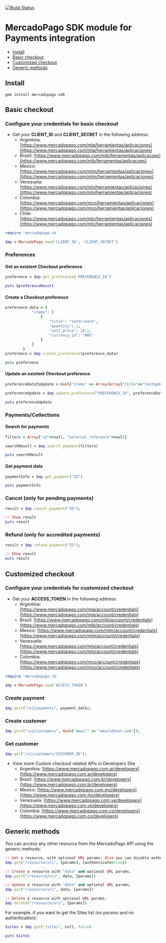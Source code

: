 [![Build Status](https://travis-ci.org/lucasgomide/sdk-ruby.svg?branch=master)](https://travis-ci.org/lucasgomide/sdk-ruby)

# MercadoPago SDK module for Payments integration

- [Install](#install)
- [Basic checkout](#basic-checkout)
- [Customized checkout](#custom-checkout)
- [Generic methods](#generic-methods)

## Install

`gem install mercadopago-sdk`

## Basic checkout

### Configure your credentials for basic checkout

- Get your **CLIENT_ID** and **CLIENT_SECRET** in the following address:
  - Argentina: [https://www.mercadopago.com/mla/herramientas/aplicaciones](https://www.mercadopago.com/mla/herramientas/aplicaciones)
  - Brazil: [https://www.mercadopago.com/mlb/ferramentas/aplicacoes](https://www.mercadopago.com/mlb/ferramentas/aplicacoes)
  - México: [https://www.mercadopago.com/mlm/herramientas/aplicaciones](https://www.mercadopago.com/mlm/herramientas/aplicaciones)
  - Venezuela: [https://www.mercadopago.com/mlv/herramientas/aplicaciones](https://www.mercadopago.com/mlv/herramientas/aplicaciones)
  - Colombia: [https://www.mercadopago.com/mco/herramientas/aplicaciones](https://www.mercadopago.com/mco/herramientas/aplicaciones)
  - Chile: [https://www.mercadopago.com/mlc/herramientas/aplicaciones](https://www.mercadopago.com/mlc/herramientas/aplicaciones)

```ruby
require 'mercadopago.rb'

$mp = MercadoPago.new('CLIENT_ID', 'CLIENT_SECRET')
```

### Preferences

#### Get an existent Checkout preference

```ruby
preference = $mp.get_preference('PREFERENCE_ID')

puts $preferenceResult
```

#### Create a Checkout preference

```ruby
preference_data = {
			"items": [
				{
					"title": "testCreate",
					"quantity": 1,
					"unit_price": 10.2,
					"currency_id": "ARS"
				}
			]
		}
preference = $mp.create_preference(preference_data)

puts preference
```

#### Update an existent Checkout preference

```ruby
preferenceDataToUpdate = Hash["items" => Array(Array["title"=>"testUpdated", "quantity"=>1, "unit_price"=>2])]

preferenceUpdate = $mp.update_preference("PREFERENCE_ID", preferenceDataToUpdate)

puts preferenceUpdate
```

### Payments/Collections

#### Search for payments

```ruby
filters = Array["id"=>null, "external_reference"=>null]

searchResult = $mp.search_payment(filters)

puts searchResult
```

#### Get payment data

```ruby
paymentInfo = $mp.get_payment("ID")

puts paymentInfo
```

### Cancel (only for pending payments)

```ruby
result = $mp.cancel_payment("ID");

// Show result
puts result
```

### Refund (only for accredited payments)

```ruby
result = $mp.refund_payment("ID");

// Show result
puts result
```

## Customized checkout

### Configure your credentials for customized checkout

- Get your **ACCESS_TOKEN** in the following address:
  - Argentina: [https://www.mercadopago.com/mla/account/credentials](https://www.mercadopago.com/mla/account/credentials)
  - Brazil: [https://www.mercadopago.com/mlb/account/credentials](https://www.mercadopago.com/mlb/account/credentials)
  - Mexico: [https://www.mercadopago.com/mlm/account/credentials](https://www.mercadopago.com/mlm/account/credentials)
  - Venezuela: [https://www.mercadopago.com/mlv/account/credentials](https://www.mercadopago.com/mlv/account/credentials)
  - Colombia: [https://www.mercadopago.com/mco/account/credentials](https://www.mercadopago.com/mco/account/credentials)

```ruby
require 'mercadopago.rb'

$mp = MercadoPago.new('ACCESS_TOKEN')
```

### Create payment

```ruby
$mp.post("/v1/payments", payment_data);
```

### Create customer

```ruby
$mp.post("/v1/customers", Hash["email" => "email@test.com"]);
```

### Get customer

```ruby
$mp.get("/v1/customers/CUSTOMER_ID");
```

- View more Custom checkout related APIs in Developers Site
  - Argentina: [https://www.mercadopago.com.ar/developers](https://www.mercadopago.com.ar/developers)
  - Brazil: [https://www.mercadopago.com.br/developers](https://www.mercadopago.com.br/developers)
  - Mexico: [https://www.mercadopago.com.mx/developers](https://www.mercadopago.com.mx/developers)
  - Venezuela: [https://www.mercadopago.com.ve/developers](https://www.mercadopago.com.ve/developers)
  - Colombia: [https://www.mercadopago.com.co/developers](https://www.mercadopago.com.co/developers)

## Generic methods

You can access any other resource from the MercadoPago API using the generic methods:

```ruby
// Get a resource, with optional URL params. Also you can disable authentication for public APIs
$mp.get("/resource/uri", [params], [authenticate=true])

// Create a resource with "data" and optional URL params.
$mp.post("/resource/uri", data, [params])

// Update a resource with "data" and optional URL params.
$mp.put("/resource/uri", data, [params])

// Delete a resource with optional URL params.
$mp.delete("/resource/uri", [params])
```

For example, if you want to get the Sites list (no params and no authentication):

```ruby
$sites = $mp.get("/sites", null, false)

puts $sites
```
